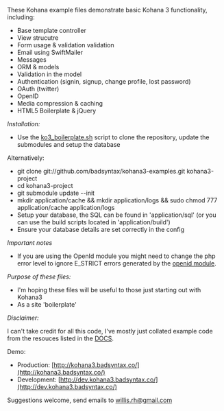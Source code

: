 These Kohana example files demonstrate basic Kohana 3 functionality, including:

* Base template controller
* View strucutre
* Form usage & validation validation
* Email using SwiftMailer
* Messages
* ORM & models
* Validation in the model
* Authentication (signin, signup, change profile, lost password)
* OAuth (twitter)
* OpenID
* Media compression & caching
* HTML5 Boilerplate & jQuery

*Installation:*

* Use the [ko3_boilerplate.sh](https://gist.github.com/707402) script to clone the repository, update the submodules and setup the database

Alternatively:

* git clone git://github.com/badsyntax/kohana3-examples.git kohana3-project
* cd kohana3-project
* git submodule update --init
* mkdir application/cache && mkdir application/logs && sudo chmod 777 application/cache application/logs
* Setup your database, the SQL can be found in 'application/sql' (or you can use the build scripts located in 'application/build')
* Ensure your database details are set correctly in the config

*Important notes*

* If you are using the OpenId module you might need to change the php error level to ignore E_STRICT errors generated by the <a href="https://github.com/openid/php-openid">openid module</a>.

*Purpose of these files:*

* I'm hoping these files will be useful to those just starting out with Kohana3
* As a site 'boilerplate' 

*Disclaimer:*

I can't take credit for all this code, I've mostly just collated example code from the resouces listed in the [DOCS](https://github.com/badsyntax/kohana3-examples/blob/master/DOCS.md).

Demo:

* Production: [http://kohana3.badsyntax.co/](http://kohana3.badsyntax.co/)
* Development: [http://dev.kohana3.badsyntax.co/](http://dev.kohana3.badsyntax.co/)

Suggestions welcome, send emails to willis.rh@gmail.com
